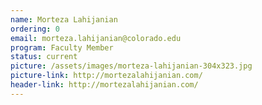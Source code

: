 ```yaml
---
name: Morteza Lahijanian
ordering: 0
email: morteza.lahijanian@colorado.edu
program: Faculty Member
status: current
picture: /assets/images/morteza-lahijanian-304x323.jpg 
picture-link: http://mortezalahijanian.com/
header-link: http://mortezalahijanian.com/
---
```

